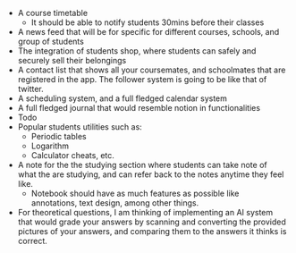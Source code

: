 - A course timetable
	- It should be able to notify students 30mins before their classes
- A news feed that will be for specific for different courses, schools, and group of students
- The integration of students shop, where students can safely and securely sell their belongings
- A contact list that shows all your coursemates, and schoolmates that are registered in the app. The follower system is going to be like that of twitter.
- A scheduling system, and a full fledged calendar system
- A full fledged journal that would resemble notion in functionalities
- Todo
- Popular students utilities such as:
	- Periodic tables
	- Logarithm
	- Calculator cheats, etc.
- A note for the the studying section where students can take note of what the are studying, and can refer back to the notes anytime they feel like.
	- Notebook should have as much features as possible like annotations, text design, among other things.
- For theoretical questions, I am thinking of implementing an AI system that would grade your answers by scanning and converting the provided pictures of your answers, and comparing them to the answers it thinks is correct.